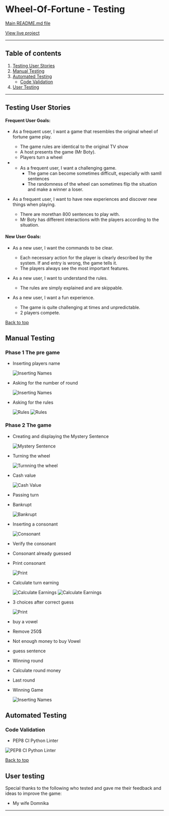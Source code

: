 # Wheel-Of-Fortune - Testing 

[Main README.md file](/README.md)

[View live project](https://the-wheel-of-fortune.herokuapp.com/)

***
## Table of contents
1. [Testing User Stories](#Testing-User-Stories)
2. [Manual Testing](#Manual-Testing)
3. [Automated Testing](#Automated-Testing) 
     - [Code Validation](#Code-Validation)
4. [User Testing](#User-Testing)


***

## Testing User Stories
#### Frequent User Goals:
* As a frequent user, I want a game that resembles the original wheel of fortune game play.
     * The game rules are identical to the original TV show
     * A host presents the game (Mr Boty).
     * Players turn a wheel

* * As a frequent user, I want a challenging game.
     * The game can become sometimes difficult, especially with samll sentences
     * The randomness of the wheel can sometimes flip the situation and make a winner a loser.
     
* As a frequent user, I want to have new experiences and discover new things when playing.
     * There are morethan 800 sentences to play with. 
     * Mr Boty has different interactions with the players according to the situation.

#### New User Goals:
* As a new user, I want the commands to be clear.
     * Each necessary action for the player is clearly described by the system. If and entry is wrong, the game tells it. 
     * The players always see the most important features.

* As a new user, I want to understand the rules.
     * The rules are simply explained and are skippable. 

* As a new user, I want a fun experience.
     * The game is quite challenging at times and unpredictable. 
     * 2 players compete.

[Back to top](#Wheel-Of-Fortune---Testing)
## Manual Testing
### Phase 1 The pre game
* Inserting players name

     ![Inserting Names](assets/testing-files/user-name.png) 

* Asking for the number of round

     ![Inserting Names](assets/testing-files/round-input.png)

* Asking for the rules

     ![Rules](assets/testing-files/rules-negative.png)
     ![Rules](assets/testing-files/rules.png)

### Phase 2 The game
* Creating and displaying the Mystery Sentence

     ![Mystery Sentence](assets/testing-files/mystery-sentence.png)

* Turning the wheel

     ![Turnning the wheel](assets/testing-files/wheel.png)

* Cash value

     ![Cash Value](assets/testing-files/value.png)

* Passing turn


* Bankrupt

     ![Bankrupt](assets/testing-files/bankrupt.png) 

* Inserting a consonant

     ![Consonant](assets/testing-files/consonant-test.png) 

* Verify the consonant

* Consonant already guessed

* Print consonant

     ![Print](assets/testing-files/print.png) 

* Calculate turn earning

     ![Calculate Earnings](assets/testing-files/counts.png) 
     ![Calculate Earnings](assets/testing-files/results.png)

* 3 choices after correct guess

     ![Print](assets/testing-files/choice.png) 

* buy a vowel

* Remove 250$

* Not enough money to buy Vowel

* guess sentence

* Winning round

* Calculate round money

* Last round

* Winning Game



     ![Inserting Names](assets/testing-files/pre-game.png) 
## Automated Testing
### Code Validation
* PEP8 CI Python Linter 

![PEP8 CI Python Linter](assets/testing-files/python-validator.PNG)

[Back to top](#Wheel-Of-Fortune---Testing)

## User testing 
Special thanks to the following who tested and gave me their feedback and ideas to improve the game:
* My wife Domnika 

***
